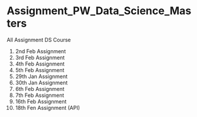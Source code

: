 # Assignment_PW_Data_Science_Masters
All Assignment DS Course

1. 2nd Feb Assignment 
2. 3rd Feb Assignment
3. 4th Feb Assignment
4. 5th Feb Assignment
5. 29th Jan Assignment
6. 30th Jan Assignment
7. 6th Feb Assignment
8. 7th Feb Assignment
9. 16th Feb Assignment
10. 18th Fen Assignment (API)
